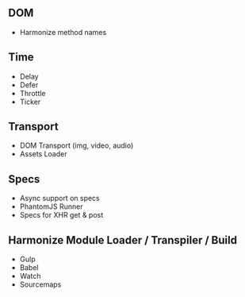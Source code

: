 ## DOM

* Harmonize method names


## Time

* Delay
* Defer
* Throttle
* Ticker


## Transport

* DOM Transport (img, video, audio)
* Assets Loader


## Specs

* Async support on specs
* PhantomJS Runner
* Specs for XHR get & post


## Harmonize Module Loader / Transpiler / Build

* Gulp
* Babel
* Watch
* Sourcemaps
